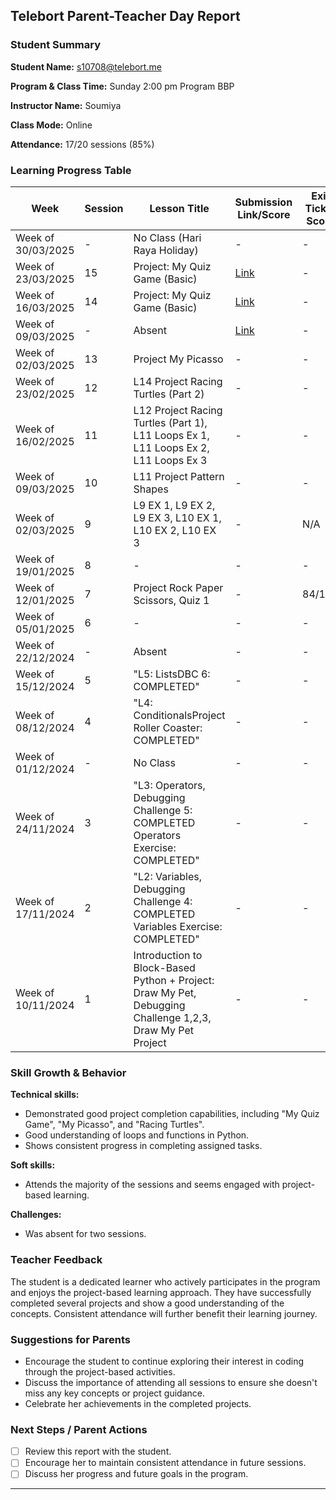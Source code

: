 ## Telebort Parent-Teacher Day Report

### Student Summary
**Student Name:** s10708@telebort.me

**Program & Class Time:** Sunday 2:00 pm Program BBP

**Instructor Name:** Soumiya

**Class Mode:** Online

**Attendance:** 17/20 sessions (85%)


### Learning Progress Table

| Week             | Session | Lesson Title                                                                                                                             | Submission Link/Score | Exit Ticket Score | Progress Rating |
| --------------- | ------- | -------------------------------------------------------------------------------------------------------------------------------------- | ---------------------- | ----------------- | --------------- |
| Week of 30/03/2025 | -       | No Class (Hari Raya Holiday)                                                                                                        | -                      | -                 | ☆☆☆☆☆         |
| Week of 23/03/2025 | 15      | Project: My Quiz Game (Basic)                                                                                                       | [Link](https://docs.google.com/spreadsheets/d/1DoyYuyfxitloui3dAy-WUnGTvSCSYqaIE-QsdyqZ-Xk/edit?gid=1870940428#gid=1870940428)                      | -                 | ★★★☆☆         |
| Week of 16/03/2025 | 14      | Project: My Quiz Game (Basic)                                                                                                       |  [Link](https://docs.google.com/spreadsheets/d/1DoyYuyfxitloui3dAy-WUnGTvSCSYqaIE-QsdyqZ-Xk/edit?gid=1870940428#gid=1870940428)                      | -                 | ★★★☆☆         |
| Week of 09/03/2025 | -       | Absent                                                                                                                               |  [Link](https://docs.google.com/spreadsheets/d/1DoyYuyfxitloui3dAy-WUnGTvSCSYqaIE-QsdyqZ-Xk/edit?gid=1870940428#gid=1870940428)                      | -                 | ☆☆☆☆☆         |
| Week of 02/03/2025 | 13      | Project My Picasso                                                                                                                   | -                      | -                 | ★★★★☆         |
| Week of 23/02/2025 | 12      | L14 Project Racing Turtles (Part 2)                                                                                                  | -                      | -                 | ★★★★☆         |
| Week of 16/02/2025 | 11      | L12 Project Racing Turtles (Part 1), L11 Loops Ex 1, L11 Loops Ex 2, L11 Loops Ex 3                                                    | -                      | -                 | ★★★★★         |
| Week of 09/03/2025 | 10      | L11 Project Pattern Shapes                                                                                                           | -                      | -                 | ★★★★★         |
| Week of 02/03/2025 | 9       | L9 EX 1, L9 EX 2, L9 EX 3, L10 EX 1, L10 EX 2, L10 EX 3                                                                               | -                      | N/A               | ★★★★★         |
| Week of 19/01/2025 | 8       | -                                                                                                                                  | -                      | -                 | ★★★☆☆         |
| Week of 12/01/2025 | 7       | Project Rock Paper Scissors, Quiz 1                                                                                                | -                      | 84/100            | ★★★★☆         |
| Week of 05/01/2025 | 6       | -                                                                                                                                  | -                      | -                 | ★★★★☆         |
| Week of 22/12/2024 | -       | Absent                                                                                                                               | -                      | -                 | ☆☆☆☆☆         |
| Week of 15/12/2024 | 5       | "L5: ListsDBC 6: COMPLETED"                                                                                                                                  | -                      | -                 | ★★★★☆         |
| Week of 08/12/2024 | 4       | "L4: ConditionalsProject Roller Coaster: COMPLETED"                                                                                                                                  | -                      | -                 | ★★★★★         |
| Week of 01/12/2024 | -       | No Class                                                                                                                             | -                      | -                 | ☆☆☆☆☆         |
| Week of 24/11/2024 | 3       | "L3: Operators, Debugging Challenge 5: COMPLETED Operators Exercise: COMPLETED"                                                                                                                                  | -                      | -                 | ★★★☆☆         |
| Week of 17/11/2024 | 2       | "L2: Variables, Debugging Challenge 4: COMPLETED Variables Exercise: COMPLETED"                                                                                                                                  | -                      | -                 | ★★★☆☆         |
| Week of 10/11/2024 | 1       | Introduction to Block-Based Python + Project: Draw My Pet, Debugging Challenge 1,2,3, Draw My Pet Project | -                      | -                 | ★★★☆☆         |

### Skill Growth & Behavior

**Technical skills:**
* Demonstrated good project completion capabilities, including "My Quiz Game", "My Picasso", and "Racing Turtles".
* Good understanding of loops and functions in Python.
* Shows consistent progress in completing assigned tasks.

**Soft skills:**
* Attends the majority of the sessions and seems engaged with project-based learning.

**Challenges:**
* Was absent for two sessions.

### Teacher Feedback

The student is a dedicated learner who actively participates in the program and enjoys the project-based learning approach. They have successfully completed several projects and show a good understanding of the concepts. Consistent attendance will further benefit their learning journey.

### Suggestions for Parents

* Encourage the student to continue exploring their interest in coding through the project-based activities.
* Discuss the importance of attending all sessions to ensure she doesn't miss any key concepts or project guidance.
* Celebrate her achievements in the completed projects.

### Next Steps / Parent Actions

* [ ] Review this report with the student.
* [ ] Encourage her to maintain consistent attendance in future sessions.
* [ ] Discuss her progress and future goals in the program.

---
